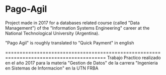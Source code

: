 # Pago-Agil

Project made in 2017 for a databases related course (called "Data Management") of the "Information Systems Engineering" career at the National Technological University (Argentina).

"Pago Agil" is roughly translated to "Quick Payment" in english

=========================================================================================
Trabajo Practico realizado en el año 2017 para la materia "Gestion de Datos" de la carrera "Ingenieria en Sistemas de Informacion" en la UTN FRBA

